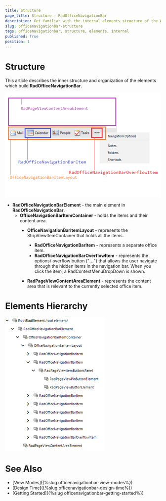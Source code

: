 ```yaml
---
title: Structure
page_title: Structure - RadOfficeNavigationBar
description: Get familiar with the internal elements structure of the WinForms OfficeNavigationBar.  
slug: officenavigationbar-structure
tags: officenavigationbar, structure, elements, internal
published: True
position: 1
---
```


# Structure

This article describes the inner structure and organization of the elements which build **RadOfficeNavigationBar**.

![WinForms RadOfficeNavigationBar officenavigationbar-structure 001](images/officenavigationbar-structure001.png)

* **RadOfficeNavigationBarElement** - the main element in **RadOfficeNavigationBar**.
	* **OfficeNavigationBarItemContainer** - holds the items and their content area. 
		* **OfficeNavigationBarItemLayout** - represents the StripViewItemContainer that holds all the items.
			* **RadOfficeNavigationBarItem** - represents a separate office item.
			* **RadOfficeNavigationBarOverflowItem** - represents the options/ overflow button ("**...**") that allows the user navigate through the hidden items in the navigation bar. When you click the item, a RadContextMenuDropDown is shown.

		* **RadPageViewContentAreaElement** - represents the content area that is relevant to the currently selected office item.

# Elements Hierarchy

![WinForms RadOfficeNavigationBar officenavigationbar-structure 002](images/officenavigationbar-structure002.png)

# See Also

* [View Modes]({%slug officenavigationbar-view-modes%})	
* [Design Time]({%slug officenavigationbar-design-time%})	
* [Getting Started]({%slug officenavigationbar-getting-started%})	



